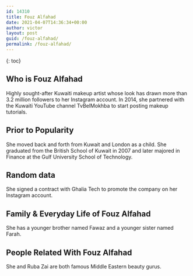 ```yaml
---
id: 14310
title: Fouz Alfahad
date: 2021-04-07T14:36:34+00:00
author: victor
layout: post
guid: /fouz-alfahad/
permalink: /fouz-alfahad/
---
```



{: toc}


## Who is Fouz Alfahad



Highly sought-after Kuwaiti makeup artist whose look has drawn more than 3.2 million followers to her Instagram account. In 2014, she partnered with the Kuwaiti YouTube channel TvBelMokhba to start posting makeup tutorials.

                
                
                
## Prior to Popularity



She moved back and forth from Kuwait and London as a child. She graduated from the British School of Kuwait in 2007 and later majored in Finance at the Gulf University School of Technology.

                
                
                
## Random data



She signed a contract with Ghalia Tech to promote the company on her Instagram account.

                
                
                
## Family & Everyday Life of Fouz Alfahad



She has a younger brother named Fawaz and a younger sister named Farah.

                
                
                
## People Related With Fouz Alfahad



She and Ruba Zai are both famous Middle Eastern beauty gurus.

                
              
            
          
          
          